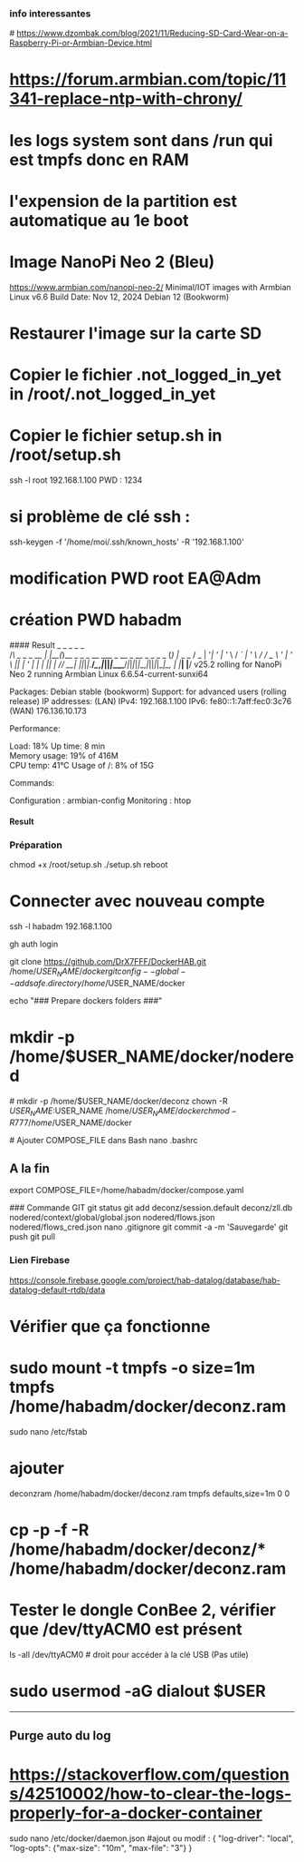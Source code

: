 ### info interessantes
# https://www.dzombak.com/blog/2021/11/Reducing-SD-Card-Wear-on-a-Raspberry-Pi-or-Armbian-Device.html
# https://forum.armbian.com/topic/11341-replace-ntp-with-chrony/
#
# les logs system sont dans /run qui est tmpfs donc en RAM
# l'expension de la partition est automatique au 1e boot

# Image NanoPi Neo 2 (Bleu)
https://www.armbian.com/nanopi-neo-2/
Minimal/IOT images with Armbian Linux v6.6
Build Date: Nov 12, 2024
Debian 12 (Bookworm)

# Restaurer l'image sur la carte SD

# Copier le fichier .not_logged_in_yet in /root/.not_logged_in_yet
# Copier le fichier setup.sh in /root/setup.sh

ssh -l root 192.168.1.100
PWD : 1234

# si problème de clé ssh :
ssh-keygen -f '/home/moi/.ssh/known_hosts' -R '192.168.1.100'

# modification PWD root EA@Adm
# création PWD habadm

#### Result
    _             _    _                                         _ _        
   /_\  _ _ _ __ | |__(_)__ _ _ _    __ ___ _ __  _ __ _  _ _ _ (_) |_ _  _ 
  / _ \| '_| '  \| '_ \ / _` | ' \  / _/ _ \ '  \| '  \ || | ' \| |  _| || |
 /_/ \_\_| |_|_|_|_.__/_\__,_|_||_|_\__\___/_|_|_|_|_|_\_,_|_||_|_|\__|\_, |
                                 |___|                                 |__/ 
 v25.2 rolling for NanoPi Neo 2 running Armbian Linux 6.6.54-current-sunxi64

 Packages:     Debian stable (bookworm)
 Support:      for advanced users (rolling release)
 IP addresses: (LAN) IPv4: 192.168.1.100 IPv6: fe80::1:7aff:fec0:3c76 (WAN) 176.136.10.173

 Performance:  

 Load:         18%           	Up time:       8 min	
 Memory usage: 19% of 416M   	
 CPU temp:     41°C           	Usage of /:    8% of 15G    	

 Commands: 

 Configuration : armbian-config
 Monitoring    : htop
#### Result

### Préparation
chmod +x /root/setup.sh
./setup.sh
reboot

# Connecter avec nouveau compte 
ssh -l habadm 192.168.1.100

gh auth login

git clone https://github.com/DrX7FFF/DockerHAB.git /home/$USER_NAME/docker
git config --global --add safe.directory /home/$USER_NAME/docker

echo "### Prepare dockers folders ###"
# mkdir -p /home/$USER_NAME/docker/nodered
# mkdir -p /home/$USER_NAME/docker/deconz
chown -R $USER_NAME:$USER_NAME /home/$USER_NAME/docker
chmod -R 777 /home/$USER_NAME/docker



# Ajouter COMPOSE_FILE dans Bash
nano .bashrc
## A la fin
export COMPOSE_FILE=/home/habadm/docker/compose.yaml



### Commande GIT
git status
git add deconz/session.default deconz/zll.db nodered/context/global/global.json nodered/flows.json nodered/flows_cred.json 
nano .gitignore
git commit -a -m 'Sauvegarde'
git push
git pull

### Lien Firebase
https://console.firebase.google.com/project/hab-datalog/database/hab-datalog-default-rtdb/data

# Vérifier que ça fonctionne




# sudo mount -t tmpfs -o size=1m tmpfs /home/habadm/docker/deconz.ram
sudo nano /etc/fstab
# ajouter
deconzram /home/habadm/docker/deconz.ram tmpfs  defaults,size=1m 0 0
###

# cp -p -f -R /home/habadm/docker/deconz/* /home/habadm/docker/deconz.ram


# Tester le dongle ConBee 2, vérifier que /dev/ttyACM0 est présent
ls -all /dev/ttyACM0
# droit pour accéder à la clé USB (Pas utile)
# sudo usermod -aG dialout $USER



---------

## Purge auto du log
# https://stackoverflow.com/questions/42510002/how-to-clear-the-logs-properly-for-a-docker-container
sudo nano /etc/docker/daemon.json
	#ajout ou modif :
	{
	  "log-driver": "local",
	  "log-opts": {"max-size": "10m", "max-file": "3"}
	}